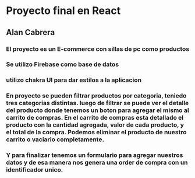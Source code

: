 # Proyecto final en React

## Alan Cabrera

### El proyecto es un E-commerce con sillas de pc como productos

### Se utilizo Firebase como base de datos

### utilizo chakra UI para dar estilos a la aplicacion

### En proyecto se pueden filtrar productos por categoria, teniedo tres categorias distintas. luego de filtrar se puede ver el detalle del producto donde tenemos un boton para agregar el mismo al carrito de compras. En el carrito de compras esta detallado el producto con la cantidad agregada, valor de cada producto, y el total de la compra. Podemos eliminar el producto de nuestro carrito o vaciarlo completamente.

### Y para finalizar tenemos un formulario para agregar nuestros datos y de esa manera nos genera una order de compra con un identificador unico.


